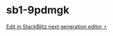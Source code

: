 # sb1-9pdmgk

[Edit in StackBlitz next generation editor ⚡️](https://stackblitz.com/~/github.com/FloWsl/sb1-9pdmgk)